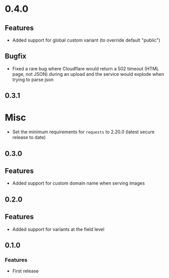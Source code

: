 # 0.4.0

## Features

 * Added support for global custom variant (to override default "public")

## Bugfix

 * Fixed a rare bug where Cloudflare would return a 502 timeout (HTML page, not JSON) during an upload and the service would explode when trying to parse json

## 0.3.1

# Misc

 * Set the minimum requirements for `requests` to 2.20.0 (latest secure release to date)

## 0.3.0

## Features

 * Added support for custom domain name when serving images

## 0.2.0

## Features

 * Added support for variants at the field level

## 0.1.0

### Features

 * First release
